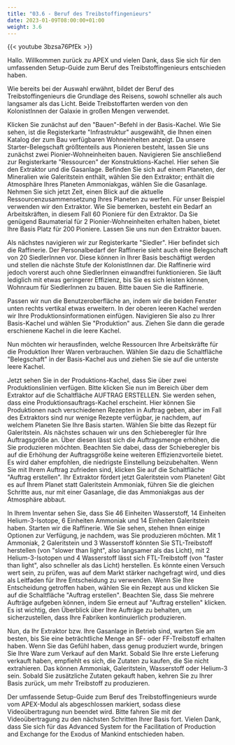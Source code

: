 ```yaml
---
title: "03.6 - Beruf des Treibstoffingenieurs"
date: 2023-01-09T08:00:00+01:00
weight: 3.6
---
```


{{< youtube 3bzsa76PfEk >}}

Hallo. Willkommen zurück zu APEX und vielen Dank, dass Sie sich für den umfassenden Setup-Guide zum Beruf des Treibstoffingenieurs entschieden haben.

Wie bereits bei der Auswahl erwähnt, bildet der Beruf des Treibstoffingenieurs die Grundlage des Reisens, sowohl schneller als auch langsamer als das Licht. Beide Treibstoffarten werden von den KolonistInnen der Galaxie in großen Mengen verwendet.

Klicken Sie zunächst auf den "Bauen"-Befehl in der Basis-Kachel. Wie Sie sehen, ist die Registerkarte "Infrastruktur" ausgewählt, die Ihnen einen Katalog der zum Bau verfügbaren Wohneinheiten anzeigt. Da unsere Starter-Belegschaft größtenteils aus Pionieren besteht, lassen Sie uns zunächst zwei Pionier-Wohneinheiten bauen. Navigieren Sie anschließend zur Registerkarte "Ressourcen" der Konstruktions-Kachel. Hier sehen Sie den Extraktor und die Gasanlage. Befinden Sie sich auf einem Planeten, der Mineralien wie Galeritstein enthält, wählen Sie den Extraktor; enthält die Atmosphäre Ihres Planeten Ammoniakgas, wählen Sie die Gasanlage. Nehmen Sie sich jetzt Zeit, einen Blick auf die aktuelle Ressourcenzusammensetzung Ihres Planeten zu werfen. Für unser Beispiel verwenden wir den Extraktor. Wie Sie bemerken, besteht ein Bedarf an Arbeitskräften, in diesem Fall 60 Pioniere für den Extraktor. Da Sie genügend Baumaterial für 2 Pionier-Wohneinheiten erhalten haben, bietet Ihre Basis Platz für 200 Pioniere. Lassen Sie uns nun den Extraktor bauen.

Als nächstes navigieren wir zur Registerkarte "Siedler". Hier befindet sich die Raffinerie. Der Personalbedarf der Raffinerie sieht auch eine Belegschaft von 20 SiedlerInnen vor. Diese können in Ihrer Basis beschäftigt werden und stellen die nächste Stufe der KolonistInnen dar. Die Raffinerie wird jedoch vorerst auch ohne SiedlerInnen einwandfrei funktionieren. Sie läuft lediglich mit etwas geringerer Effizienz, bis Sie es sich leisten können, Wohnraum für SiedlerInnen zu bauen. Bitte bauen Sie die Raffinerie.

Passen wir nun die Benutzeroberfläche an, indem wir die beiden Fenster unten rechts vertikal etwas erweitern. In der oberen leeren Kachel werden wir Ihre Produktionsinformationen einfügen. Navigieren Sie also zu Ihrer Basis-Kachel und wählen Sie "Produktion" aus. Ziehen Sie dann die gerade erschienene Kachel in die leere Kachel.

Nun möchten wir herausfinden, welche Ressourcen Ihre Arbeitskräfte für die Produktion Ihrer Waren verbrauchen. Wählen Sie dazu die Schaltfläche "Belegschaft" in der Basis-Kachel aus und ziehen Sie sie auf die unterste leere Kachel.

Jetzt sehen Sie in der Produktions-Kachel, dass Sie über zwei Produktionslinien verfügen. Bitte klicken Sie nun im Bereich über dem Extraktor auf die Schaltfläche AUFTRAG ERSTELLEN. Sie werden sehen, dass eine Produktionsauftrags-Kachel erscheint. Hier können Sie Produktionen nach verschiedenen Rezepten in Auftrag geben, aber im Fall des Extraktors sind nur wenige Rezepte verfügbar, je nachdem, auf welchem Planeten Sie Ihre Basis starten. Wählen Sie bitte das Rezept für Galeritstein. Als nächstes schauen wir uns den Schieberegler für Ihre Auftragsgröße an. Über diesen lässt sich die Auftragsmenge erhöhen, die Sie produzieren möchten. Beachten Sie dabei, dass der Schieberegler bis auf die Erhöhung der Auftragsgröße keine weiteren Effizienzvorteile bietet. Es wird daher empfohlen, die niedrigste Einstellung beizubehalten. Wenn Sie mit Ihrem Auftrag zufrieden sind, klicken Sie auf die Schaltfläche "Auftrag erstellen". Ihr Extraktor fördert jetzt Galeritstein vom Planeten! Gibt es auf Ihrem Planet statt Galeritstein Ammoniak, führen Sie die gleichen Schritte aus, nur mit einer Gasanlage, die das Ammoniakgas aus der Atmosphäre abbaut.

In Ihrem Inventar sehen Sie, dass Sie 46 Einheiten Wasserstoff, 14 Einheiten Helium-3-Isotope, 6 Einheiten Ammoniak und 14 Einheiten Galeritstein haben. Starten wir die Raffinerie. Wie Sie sehen, stehen Ihnen einige Optionen zur Verfügung, je nachdem, was Sie produzieren möchten. Mit 1 Ammoniak, 2 Galeritstein und 3 Wasserstoff könnten Sie STL-Treibstoff herstellen (von "slower than light", also langsamer als das Licht), mit 2 Helium-3-Isotopen und 4 Wasserstoff lässt sich FTL-Treibstoff (von "faster than light", also schneller als das Licht) herstellen. Es könnte einen Versuch wert sein, zu prüfen, was auf dem Markt stärker nachgefragt wird, und dies als Leitfaden für Ihre Entscheidung zu verwenden. Wenn Sie Ihre Entscheidung getroffen haben, wählen Sie ein Rezept aus und klicken Sie auf die Schaltfläche "Auftrag erstellen". Beachten Sie, dass Sie mehrere Aufträge aufgeben können, indem Sie erneut auf "Auftrag erstellen" klicken. Es ist wichtig, den Überblick über Ihre Aufträge zu behalten, um sicherzustellen, dass Ihre Fabriken kontinuierlich produzieren.

Nun, da Ihr Extraktor bzw. Ihre Gasanlage in Betrieb sind, warten Sie am besten, bis Sie eine beträchtliche Menge an SF- oder FF-Treibstoff erhalten haben. Wenn Sie das Gefühl haben, dass genug produziert wurde, bringen Sie Ihre Ware zum Verkauf auf den Markt. Sobald Sie Ihre erste Lieferung verkauft haben, empfiehlt es sich, die Zutaten zu kaufen, die Sie nicht extrahieren. Das können Ammoniak, Galeritstein, Wasserstoff oder Helium-3 sein. Sobald Sie zusätzliche Zutaten gekauft haben, kehren Sie zu Ihrer Basis zurück, um mehr Treibstoff zu produzieren.

Der umfassende Setup-Guide zum Beruf des Treibstoffingenieurs wurde vom APEX-Modul als abgeschlossen markiert, sodass diese Videoübertragung nun beendet wird. Bitte fahren Sie mit der Videoübertragung zu den nächsten Schritten Ihrer Basis fort. Vielen Dank, dass Sie sich für das Advanced System for the Facilitation of Production and Exchange for the Exodus of Mankind entschieden haben.
